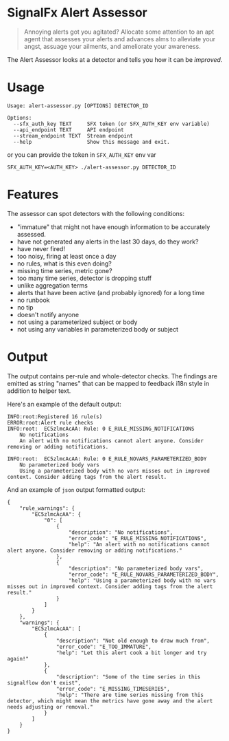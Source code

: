 # SignalFx Alert Assessor

> Annoying alerts got you agitated? Allocate some attention to an apt agent that assesses your alerts and advances alms to alleviate your angst, assuage your ailments, and ameliorate your awareness.

The Alert Assessor looks at a detector and tells you how it can be *improved*.

# Usage

```
Usage: alert-assessor.py [OPTIONS] DETECTOR_ID

Options:
  --sfx_auth_key TEXT     SFX token (or SFX_AUTH_KEY env variable)
  --api_endpoint TEXT     API endpoint
  --stream_endpoint TEXT  Stream endpoint
  --help                  Show this message and exit.
```

or you can provide the token in `SFX_AUTH_KEY` env var
```
SFX_AUTH_KEY=<AUTH_KEY> ./alert-assessor.py DETECTOR_ID
```

# Features

The assessor can spot detectors with the following conditions:

* "immature" that might not have enough information to be accurately assessed.
* have not generated any alerts in the last 30 days, do they work?
* have never fired!
* too noisy, firing at least once a day
* no rules, what is this even doing?
* missing time series, metric gone?
* too many time series, detector is dropping stuff
* unlike aggregation terms
* alerts that have been active (and probably ignored) for a long time
* no runbook
* no tip
* doesn't notify anyone
* not using a parameterized subject or body
* not using any variables in parameterized body or subject

# Output

The output contains per-rule and whole-detector checks. The findings are emitted as string "names" that can be mapped to feedback i18n style in addition to helper text.

Here's an example of the default output:

```
INFO:root:Registered 16 rule(s)
ERROR:root:Alert rule checks
INFO:root:	EC5zlmcAcAA: Rule: 0 E_RULE_MISSING_NOTIFICATIONS
	No notifications
	An alert with no notifications cannot alert anyone. Consider removing or adding notifications.

INFO:root:	EC5zlmcAcAA: Rule: 0 E_RULE_NOVARS_PARAMETERIZED_BODY
	No parameterized body vars
	Using a parameterized body with no vars misses out in improved context. Consider adding tags from the alert result.
```

And an example of `json` output formatted output:
```
{
    "rule_warnings": {
        "EC5zlmcAcAA": {
            "0": [
                {
                    "description": "No notifications",
                    "error_code": "E_RULE_MISSING_NOTIFICATIONS",
                    "help": "An alert with no notifications cannot alert anyone. Consider removing or adding notifications."
                },
                {
                    "description": "No parameterized body vars",
                    "error_code": "E_RULE_NOVARS_PARAMETERIZED_BODY",
                    "help": "Using a parameterized body with no vars misses out in improved context. Consider adding tags from the alert result."
                }
            ]
        }
    },
    "warnings": {
        "EC5zlmcAcAA": [
            {
                "description": "Not old enough to draw much from",
                "error_code": "E_TOO_IMMATURE",
                "help": "Let this alert cook a bit longer and try again!"
            },
            {
                "description": "Some of the time series in this signalflow don't exist",
                "error_code": "E_MISSING_TIMESERIES",
                "help": "There are time series missing from this detector, which might mean the metrics have gone away and the alert needs adjusting or removal."
            }
        ]
    }
}
```
